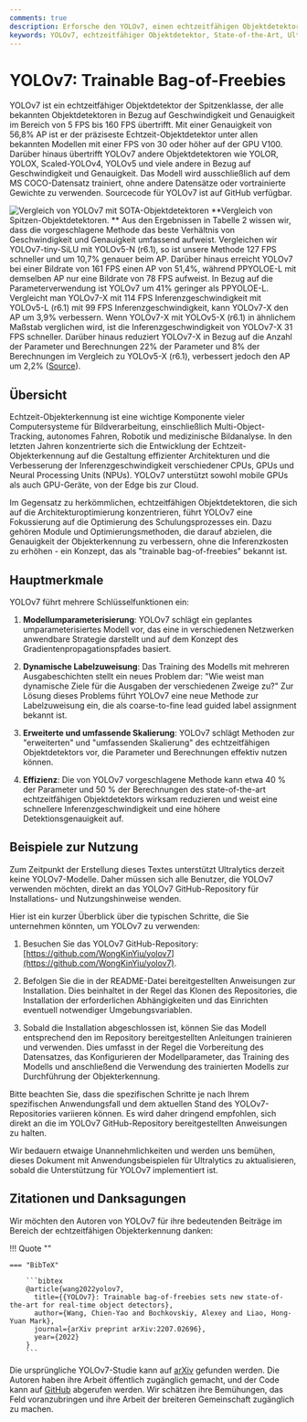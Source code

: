 ```yaml
---
comments: true
description: Erforsche den YOLOv7, einen echtzeitfähigen Objektdetektor. Verstehe seine überlegene Geschwindigkeit, beeindruckende Genauigkeit und seinen einzigartigen Fokus auf die optimierte Ausbildung mit "trainable bag-of-freebies".
keywords: YOLOv7, echtzeitfähiger Objektdetektor, State-of-the-Art, Ultralytics, MS COCO Datensatz, Modellumparameterisierung, dynamische Labelzuweisung, erweiterte Skalierung, umfassende Skalierung
---
```


# YOLOv7: Trainable Bag-of-Freebies

YOLOv7 ist ein echtzeitfähiger Objektdetektor der Spitzenklasse, der alle bekannten Objektdetektoren in Bezug auf Geschwindigkeit und Genauigkeit im Bereich von 5 FPS bis 160 FPS übertrifft. Mit einer Genauigkeit von 56,8% AP ist er der präziseste Echtzeit-Objektdetektor unter allen bekannten Modellen mit einer FPS von 30 oder höher auf der GPU V100. Darüber hinaus übertrifft YOLOv7 andere Objektdetektoren wie YOLOR, YOLOX, Scaled-YOLOv4, YOLOv5 und viele andere in Bezug auf Geschwindigkeit und Genauigkeit. Das Modell wird ausschließlich auf dem MS COCO-Datensatz trainiert, ohne andere Datensätze oder vortrainierte Gewichte zu verwenden. Sourcecode für YOLOv7 ist auf GitHub verfügbar.

![Vergleich von YOLOv7 mit SOTA-Objektdetektoren](https://github.com/ultralytics/ultralytics/assets/26833433/5e1e0420-8122-4c79-b8d0-2860aa79af92)
**Vergleich von Spitzen-Objektdetektoren.
** Aus den Ergebnissen in Tabelle 2 wissen wir, dass die vorgeschlagene Methode das beste Verhältnis von Geschwindigkeit und Genauigkeit umfassend aufweist. Vergleichen wir YOLOv7-tiny-SiLU mit YOLOv5-N (r6.1), so ist unsere Methode 127 FPS schneller und um 10,7% genauer beim AP. Darüber hinaus erreicht YOLOv7 bei einer Bildrate von 161 FPS einen AP von 51,4%, während PPYOLOE-L mit demselben AP nur eine Bildrate von 78 FPS aufweist. In Bezug auf die Parameterverwendung ist YOLOv7 um 41% geringer als PPYOLOE-L. Vergleicht man YOLOv7-X mit 114 FPS Inferenzgeschwindigkeit mit YOLOv5-L (r6.1) mit 99 FPS Inferenzgeschwindigkeit, kann YOLOv7-X den AP um 3,9% verbessern. Wenn YOLOv7-X mit YOLOv5-X (r6.1) in ähnlichem Maßstab verglichen wird, ist die Inferenzgeschwindigkeit von YOLOv7-X 31 FPS schneller. Darüber hinaus reduziert YOLOv7-X in Bezug auf die Anzahl der Parameter und Berechnungen 22% der Parameter und 8% der Berechnungen im Vergleich zu YOLOv5-X (r6.1), verbessert jedoch den AP um 2,2% ([Source](https://arxiv.org/pdf/2207.02696.pdf)).

## Übersicht

Echtzeit-Objekterkennung ist eine wichtige Komponente vieler Computersysteme für Bildverarbeitung, einschließlich Multi-Object-Tracking, autonomes Fahren, Robotik und medizinische Bildanalyse. In den letzten Jahren konzentrierte sich die Entwicklung der Echtzeit-Objekterkennung auf die Gestaltung effizienter Architekturen und die Verbesserung der Inferenzgeschwindigkeit verschiedener CPUs, GPUs und Neural Processing Units (NPUs). YOLOv7 unterstützt sowohl mobile GPUs als auch GPU-Geräte, von der Edge bis zur Cloud.

Im Gegensatz zu herkömmlichen, echtzeitfähigen Objektdetektoren, die sich auf die Architekturoptimierung konzentrieren, führt YOLOv7 eine Fokussierung auf die Optimierung des Schulungsprozesses ein. Dazu gehören Module und Optimierungsmethoden, die darauf abzielen, die Genauigkeit der Objekterkennung zu verbessern, ohne die Inferenzkosten zu erhöhen - ein Konzept, das als "trainable bag-of-freebies" bekannt ist.

## Hauptmerkmale

YOLOv7 führt mehrere Schlüsselfunktionen ein:

1. **Modellumparameterisierung**: YOLOv7 schlägt ein geplantes umparameterisiertes Modell vor, das eine in verschiedenen Netzwerken anwendbare Strategie darstellt und auf dem Konzept des Gradientenpropagationspfades basiert.

2. **Dynamische Labelzuweisung**: Das Training des Modells mit mehreren Ausgabeschichten stellt ein neues Problem dar: "Wie weist man dynamische Ziele für die Ausgaben der verschiedenen Zweige zu?" Zur Lösung dieses Problems führt YOLOv7 eine neue Methode zur Labelzuweisung ein, die als coarse-to-fine lead guided label assignment bekannt ist.

3. **Erweiterte und umfassende Skalierung**: YOLOv7 schlägt Methoden zur "erweiterten" und "umfassenden Skalierung" des echtzeitfähigen Objektdetektors vor, die Parameter und Berechnungen effektiv nutzen können.

4. **Effizienz**: Die von YOLOv7 vorgeschlagene Methode kann etwa 40 % der Parameter und 50 % der Berechnungen des state-of-the-art echtzeitfähigen Objektdetektors wirksam reduzieren und weist eine schnellere Inferenzgeschwindigkeit und eine höhere Detektionsgenauigkeit auf.

## Beispiele zur Nutzung

Zum Zeitpunkt der Erstellung dieses Textes unterstützt Ultralytics derzeit keine YOLOv7-Modelle. Daher müssen sich alle Benutzer, die YOLOv7 verwenden möchten, direkt an das YOLOv7 GitHub-Repository für Installations- und Nutzungshinweise wenden.

Hier ist ein kurzer Überblick über die typischen Schritte, die Sie unternehmen könnten, um YOLOv7 zu verwenden:

1. Besuchen Sie das YOLOv7 GitHub-Repository: [https://github.com/WongKinYiu/yolov7](https://github.com/WongKinYiu/yolov7).

2. Befolgen Sie die in der README-Datei bereitgestellten Anweisungen zur Installation. Dies beinhaltet in der Regel das Klonen des Repositories, die Installation der erforderlichen Abhängigkeiten und das Einrichten eventuell notwendiger Umgebungsvariablen.

3. Sobald die Installation abgeschlossen ist, können Sie das Modell entsprechend den im Repository bereitgestellten Anleitungen trainieren und verwenden. Dies umfasst in der Regel die Vorbereitung des Datensatzes, das Konfigurieren der Modellparameter, das Training des Modells und anschließend die Verwendung des trainierten Modells zur Durchführung der Objekterkennung.

Bitte beachten Sie, dass die spezifischen Schritte je nach Ihrem spezifischen Anwendungsfall und dem aktuellen Stand des YOLOv7-Repositories variieren können. Es wird daher dringend empfohlen, sich direkt an die im YOLOv7 GitHub-Repository bereitgestellten Anweisungen zu halten.

Wir bedauern etwaige Unannehmlichkeiten und werden uns bemühen, dieses Dokument mit Anwendungsbeispielen für Ultralytics zu aktualisieren, sobald die Unterstützung für YOLOv7 implementiert ist.

## Zitationen und Danksagungen

Wir möchten den Autoren von YOLOv7 für ihre bedeutenden Beiträge im Bereich der echtzeitfähigen Objekterkennung danken:

!!! Quote ""

    === "BibTeX"

        ```bibtex
        @article{wang2022yolov7,
          title={{YOLOv7}: Trainable bag-of-freebies sets new state-of-the-art for real-time object detectors},
          author={Wang, Chien-Yao and Bochkovskiy, Alexey and Liao, Hong-Yuan Mark},
          journal={arXiv preprint arXiv:2207.02696},
          year={2022}
        }
        ```

Die ursprüngliche YOLOv7-Studie kann auf [arXiv](https://arxiv.org/pdf/2207.02696.pdf) gefunden werden. Die Autoren haben ihre Arbeit öffentlich zugänglich gemacht, und der Code kann auf [GitHub](https://github.com/WongKinYiu/yolov7) abgerufen werden. Wir schätzen ihre Bemühungen, das Feld voranzubringen und ihre Arbeit der breiteren Gemeinschaft zugänglich zu machen.
